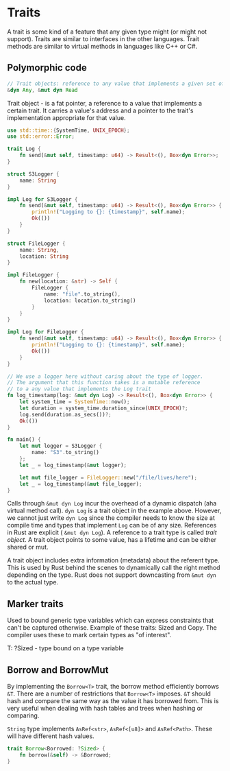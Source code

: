 # Traits

A trait is some kind of a feature that any given type might (or might not support). Traits are similar to interfaces in the other languages. Trait methods are similar to virtual methods in languages like C++ or C#. 

## Polymorphic code

```rs
// Trait objects: reference to any value that implements a given set of methods
&dyn Any, &mut dyn Read
```

Trait object - is a fat pointer, a reference to a value that implements a certain trait. It carries a value's address and a pointer to the trait's implementation appropriate for that value.

```rs
use std::time::{SystemTime, UNIX_EPOCH};
use std::error::Error;

trait Log {
    fn send(&mut self, timestamp: u64) -> Result<(), Box<dyn Error>>;
}

struct S3Logger {
    name: String
}

impl Log for S3Logger {
    fn send(&mut self, timestamp: u64) -> Result<(), Box<dyn Error>> {
        println!("Logging to {}: {timestamp}", self.name);
        Ok(())
    }
}

struct FileLogger {
    name: String,
    location: String
}

impl FileLogger {
    fn new(location: &str) -> Self {
        FileLogger {
            name: "file".to_string(),
            location: location.to_string()
        }
    }
}

impl Log for FileLogger {
    fn send(&mut self, timestamp: u64) -> Result<(), Box<dyn Error>> {
        println!("Logging to {}: {timestamp}", self.name);
        Ok(())
    }
}

// We use a logger here without caring about the type of logger.
// The argument that this function takes is a mutable reference
// to a any value that implements the Log trait
fn log_timestamp(log: &mut dyn Log) -> Result<(), Box<dyn Error>> {
    let system_time = SystemTime::now();
    let duration = system_time.duration_since(UNIX_EPOCH)?;
    log.send(duration.as_secs())?;
    Ok(())
}

fn main() {
    let mut logger = S3Logger {
        name: "S3".to_string()
    };
    let _ = log_timestamp(&mut logger);

    let mut file_logger = FileLogger::new("/file/lives/here");
    let _ = log_timestamp(&mut file_logger);
}
```

Calls through `&mut dyn Log` incur the overhead of a dynamic dispatch (aha virtual method call). `dyn Log` is a trait object in the example above. However, we cannot just write `dyn Log` since the compiler needs to know the size at compile time and types that implement `Log` can be of any size. References in Rust are explicit ( `&mut dyn Log`). A reference to a trait type is called *trait object*. A trait object points to some value, has a lifetime and can be either shared or mut. 

A trait object includes extra information (metadata) about the referent type. This is used by Rust behind the scenes to dynamically call the right method depending on the type. Rust does not support downcasting from `&mut dyn` to the actual type.

## Marker traits

Used to bound generic type variables which can express constraints that can't be captured otherwise. Example of these traits: Sized and Copy. The compiler uses these to mark certain types as "of interest". 

T: ?Sized - type bound on a type variable

## Borrow and BorrowMut

By implementing the `Borrow<T>` trait, the borrow method efficiently borrows `&T`. There are a number of restrictions that `Borrow<T>` imposes. `&T` should hash and compare the same way as the value it has borrowed from. This is very useful when dealing with hash tables and trees when hashing or comparing.

`String` type implements `AsRef<str>`, `AsRef<[u8]>` and `AsRef<Path>`. These will have different hash values. 

```rs
trait Borrow<Borrowed: ?Sized> {
    fn borrow(&self) -> &Borrowed;
}
```

